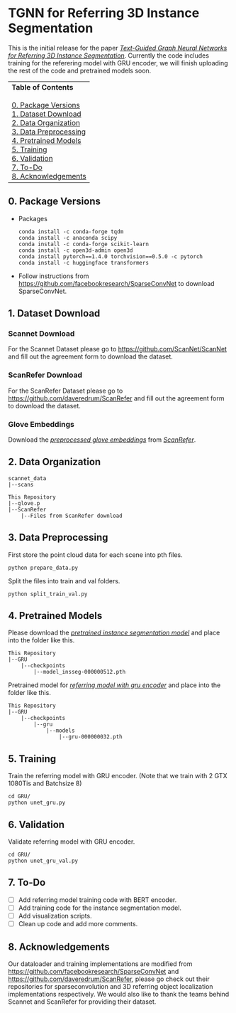 # TGNN for Referring 3D Instance Segmentation

This is the initial release for the paper [*Text-Guided Graph Neural Networks for Referring 3D Instance Segmentation*](https://www.aaai.org/AAAI21Papers/AAAI-4433.HuangP.pdf). Currently the code includes training for the referering model with GRU encoder, we will finish uploading the rest of the code and pretrained models soon.

<table width="100%" border=1 frame=void rules=cols>
  <tr>
  <td style="border-left-style:none; border-right-style:none;">
    <b>Table of Contents</b><br><br>
    <a href="#0">0. Package Versions</a><br>
    <a href="#1">1. Dataset Download</a><br>
    <a href="#2">2. Data Organization</a><br>
    <a href="#3">3. Data Preprocessing</a><br>
    <a href="#4">4. Pretrained Models</a><br>
    <a href="#5">5. Training</a><br>
    <a href="#6">6. Validation</a><br>
    <a href="#7">7. To-Do</a><br>
    <a href="#8">8. Acknowledgements</a><br>
  </tr>
</table>

## <a name="0"></a> 0. Package Versions
* Packages
    ```
    conda install -c conda-forge tqdm
    conda install -c anaconda scipy
    conda install -c conda-forge scikit-learn
    conda install -c open3d-admin open3d
    conda install pytorch==1.4.0 torchvision==0.5.0 -c pytorch
    conda install -c huggingface transformers
    ```
* Follow instructions from https://github.com/facebookresearch/SparseConvNet to download SparseConvNet.

## <a name="1"></a> 1. Dataset Download

### Scannet Download
For the Scannet Dataset please go to https://github.com/ScanNet/ScanNet and fill out the agreement form to download the dataset.

### ScanRefer Download
For the ScanRefer Dataset please go to https://github.com/daveredrum/ScanRefer and fill out the agreement form to download the dataset.

### Glove Embeddings
Download the [*preprocessed glove embeddings*](http://kaldir.vc.in.tum.de/glove.p) from [*ScanRefer*](https://github.com/daveredrum/ScanRefer).

## <a name="2"></a> 2. Data Organization
```
scannet_data
|--scans

This Repository
|--glove.p
|--ScanRefer
    |--Files from ScanRefer download
```

## <a name="3"></a> 3. Data Preprocessing
First store the point cloud data for each scene into pth files.
```
python prepare_data.py
```
Split the files into train and val folders.
```
python split_train_val.py
```

## <a name="4"></a> 4. Pretrained Models
Please download the [*pretrained instance segmentation model*](https://www.dropbox.com/sh/u2mozpyzycwomwc/AABbYCbZPKGu8foT3bQc_jdna?dl=0) and place into the folder like this.
```
This Repository
|--GRU
    |--checkpoints
        |--model_insseg-000000512.pth
```
Pretrained model for [*referring model with gru encoder*](https://www.dropbox.com/sh/u2mozpyzycwomwc/AABbYCbZPKGu8foT3bQc_jdna?dl=0) and place into the folder like this.
```
This Repository
|--GRU
    |--checkpoints
        |--gru
            |--models
                |--gru-000000032.pth
```

## <a name="5"></a> 5. Training
Train the referring model with GRU encoder. (Note that we train with 2 GTX 1080Tis and Batchsize 8)
```
cd GRU/
python unet_gru.py
```

## <a name="6"></a> 6. Validation
Validate referring model with GRU encoder.
```
cd GRU/
python unet_gru_val.py
```

## <a name="7"></a> 7. To-Do

- [ ] Add referring model training code with BERT encoder.
- [ ] Add training code for the instance segmentation model.
- [ ] Add visualization scripts.
- [ ] Clean up code and add more comments.

## <a name="8"></a> 8. Acknowledgements

Our dataloader and training implementations are modified from https://github.com/facebookresearch/SparseConvNet and https://github.com/daveredrum/ScanRefer, please go check out their repositories for sparseconvolution and 3D referring object localization implementations respectively. We would also like to thank the teams behind Scannet and ScanRefer for providing their dataset.